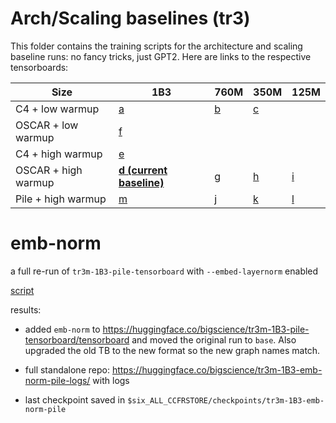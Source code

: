 # Arch/Scaling baselines (tr3)

This folder contains the training scripts for the architecture and scaling baseline runs: no fancy tricks, just GPT2. Here are links to the respective tensorboards:

| Size                	| 1B3 	| 760M 	| 350M 	| 125M 	|
|---------------------	|-----	|------	|------	|------	|
| C4 + low warmup     	| [a](https://huggingface.co/bigscience/tr3-1B3-modeling-baseline-tensorboard)   	| [b](https://huggingface.co/bigscience/tr3b-760M-modeling-baseline-tensorboard)    	| [c](https://huggingface.co/bigscience/tr3c-350M-modeling-baseline-tensorboard)    	|      	|
| OSCAR + low warmup  	| [f](https://huggingface.co/bigscience/tr3f-1B3-diagnostic2-low-warmup-oscar-tensorboard)   	|      	|      	|      	|
| C4 + high warmup    	| [e](https://huggingface.co/bigscience/tr3e-1B3-diagnostic1-warmup-c4-tensorboard)   	|      	|      	|      	|
| OSCAR + high warmup 	| **[d (current baseline)](https://huggingface.co/bigscience/tr3d-1B3-more-warmup-tensorboard)**   	| [g](https://huggingface.co/bigscience/tr3g-760M-v2-tensorboard)    	| [h](https://huggingface.co/bigscience/tr3h-350M-v2-tensorboard)    	| [i](https://huggingface.co/bigscience/tr3i-125M-v2-tensorboard)    	|
| Pile + high warmup  	| [m](https://huggingface.co/bigscience/tr3m-1B3-pile-tensorboard)   	| [j](https://huggingface.co/bigscience/tr3j-760M-pile-tensorboard)    	| [k](https://huggingface.co/bigscience/tr3k-350M-pile-tensorboard)    	| [l](https://huggingface.co/bigscience/tr3l-125M-pile-tensorboard)    	|



# emb-norm

a full re-run of `tr3m-1B3-pile-tensorboard` with `--embed-layernorm` enabled

[script](tr3m-1B3-emb-norm-pile.slurm)

results:

- added `emb-norm` to https://huggingface.co/bigscience/tr3m-1B3-pile-tensorboard/tensorboard and moved the original run to `base`. Also upgraded the old TB to the new format so the new graph names match.

- full standalone repo: https://huggingface.co/bigscience/tr3m-1B3-emb-norm-pile-logs/ with logs

- last checkpoint saved in `$six_ALL_CCFRSTORE/checkpoints/tr3m-1B3-emb-norm-pile`
